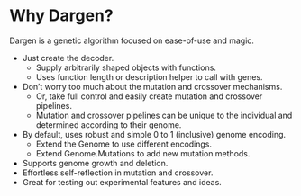 # Why Dargen?

Dargen is a genetic algorithm focused on ease-of-use and magic.

  - Just create the decoder.
    - Supply arbitrarily shaped objects with functions.
    - Uses function length or description helper to call with genes.
  - Don’t worry too much about the mutation and crossover mechanisms.
    - Or, take full control and easily create mutation and crossover pipelines.
    - Mutation and crossover pipelines can be unique to the individual and determined according to their genome.
  - By default, uses robust and simple 0 to 1 (inclusive) genome encoding.
    - Extend the Genome to use different encodings.
    - Extend Genome.Mutations to add new mutation methods.
  - Supports genome growth and deletion.
  - Effortless self-reflection in mutation and crossover.
  - Great for testing out experimental features and ideas.
